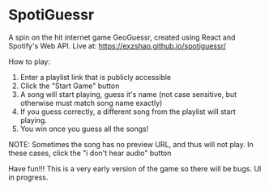 # SpotiGuessr
A spin on the hit internet game GeoGuessr, created using React and Spotify's Web API.
Live at: https://exzshao.github.io/spotiguessr/

How to play:
1. Enter a playlist link that is publicly accessible
2. Click the "Start Game" button
3. A song will start playing, guess it's name (not case sensitive, but otherwise must match song name exactly)
4. If you guess correctly, a different song from the playlist will start playing.
5. You win once you guess all the songs!

NOTE: Sometimes the song has no preview URL, and thus will not play. In these cases, click the "i don't hear audio" button

Have fun!!! This is a very early version of the game so there will be bugs. UI in progress.